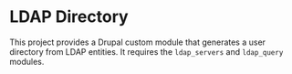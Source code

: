 # LDAP Directory

This project provides a Drupal custom module that generates a user directory from LDAP entities. It requires the `ldap_servers` and `ldap_query` modules.
